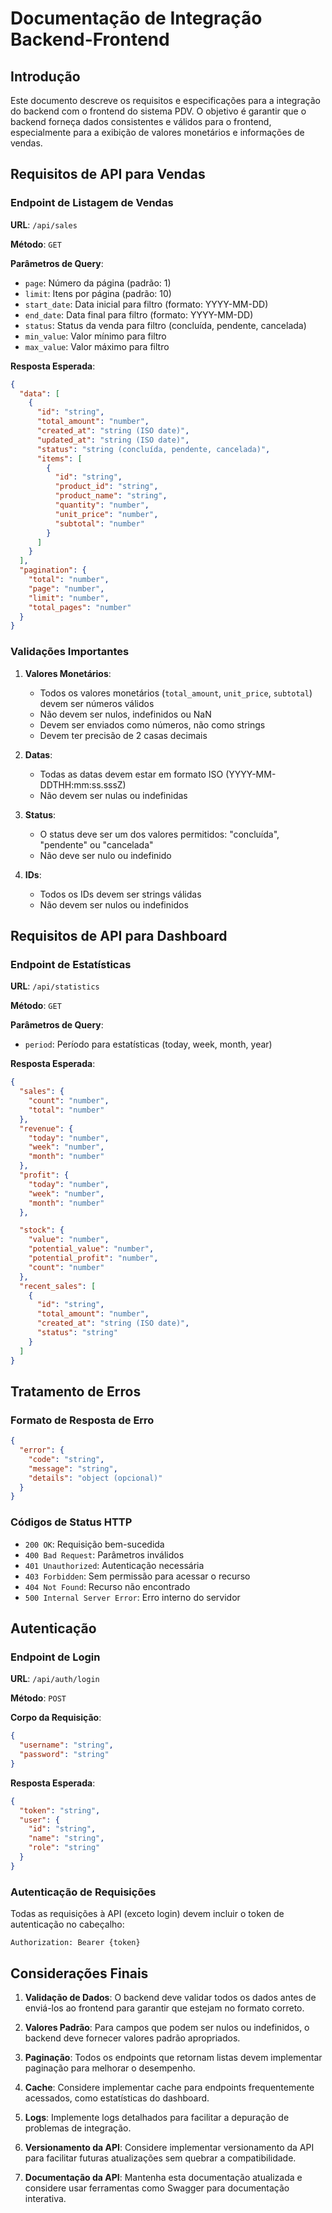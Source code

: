 # Documentação de Integração Backend-Frontend

## Introdução

Este documento descreve os requisitos e especificações para a integração do backend com o frontend do sistema PDV. O objetivo é garantir que o backend forneça dados consistentes e válidos para o frontend, especialmente para a exibição de valores monetários e informações de vendas.

## Requisitos de API para Vendas

### Endpoint de Listagem de Vendas

**URL**: `/api/sales`

**Método**: `GET`

**Parâmetros de Query**:
- `page`: Número da página (padrão: 1)
- `limit`: Itens por página (padrão: 10)
- `start_date`: Data inicial para filtro (formato: YYYY-MM-DD)
- `end_date`: Data final para filtro (formato: YYYY-MM-DD)
- `status`: Status da venda para filtro (concluída, pendente, cancelada)
- `min_value`: Valor mínimo para filtro
- `max_value`: Valor máximo para filtro

**Resposta Esperada**:
```json
{
  "data": [
    {
      "id": "string",
      "total_amount": "number",
      "created_at": "string (ISO date)",
      "updated_at": "string (ISO date)",
      "status": "string (concluída, pendente, cancelada)",
      "items": [
        {
          "id": "string",
          "product_id": "string",
          "product_name": "string",
          "quantity": "number",
          "unit_price": "number",
          "subtotal": "number"
        }
      ]
    }
  ],
  "pagination": {
    "total": "number",
    "page": "number",
    "limit": "number",
    "total_pages": "number"
  }
}
```

### Validações Importantes

1. **Valores Monetários**:
   - Todos os valores monetários (`total_amount`, `unit_price`, `subtotal`) devem ser números válidos
   - Não devem ser nulos, indefinidos ou NaN
   - Devem ser enviados como números, não como strings
   - Devem ter precisão de 2 casas decimais

2. **Datas**:
   - Todas as datas devem estar em formato ISO (YYYY-MM-DDTHH:mm:ss.sssZ)
   - Não devem ser nulas ou indefinidas

3. **Status**:
   - O status deve ser um dos valores permitidos: "concluída", "pendente" ou "cancelada"
   - Não deve ser nulo ou indefinido

4. **IDs**:
   - Todos os IDs devem ser strings válidas
   - Não devem ser nulos ou indefinidos

## Requisitos de API para Dashboard

### Endpoint de Estatísticas

**URL**: `/api/statistics`

**Método**: `GET`

**Parâmetros de Query**:
- `period`: Período para estatísticas (today, week, month, year)

**Resposta Esperada**:
```json
{
  "sales": {
    "count": "number",
    "total": "number"
  },
  "revenue": {
    "today": "number",
    "week": "number",
    "month": "number"
  },
  "profit": {
    "today": "number",
    "week": "number",
    "month": "number"
  },

  "stock": {
    "value": "number",
    "potential_value": "number",
    "potential_profit": "number",
    "count": "number"
  },
  "recent_sales": [
    {
      "id": "string",
      "total_amount": "number",
      "created_at": "string (ISO date)",
      "status": "string"
    }
  ]
}
```

## Tratamento de Erros

### Formato de Resposta de Erro

```json
{
  "error": {
    "code": "string",
    "message": "string",
    "details": "object (opcional)"
  }
}
```

### Códigos de Status HTTP

- `200 OK`: Requisição bem-sucedida
- `400 Bad Request`: Parâmetros inválidos
- `401 Unauthorized`: Autenticação necessária
- `403 Forbidden`: Sem permissão para acessar o recurso
- `404 Not Found`: Recurso não encontrado
- `500 Internal Server Error`: Erro interno do servidor

## Autenticação

### Endpoint de Login

**URL**: `/api/auth/login`

**Método**: `POST`

**Corpo da Requisição**:
```json
{
  "username": "string",
  "password": "string"
}
```

**Resposta Esperada**:
```json
{
  "token": "string",
  "user": {
    "id": "string",
    "name": "string",
    "role": "string"
  }
}
```

### Autenticação de Requisições

Todas as requisições à API (exceto login) devem incluir o token de autenticação no cabeçalho:

```
Authorization: Bearer {token}
```

## Considerações Finais

1. **Validação de Dados**: O backend deve validar todos os dados antes de enviá-los ao frontend para garantir que estejam no formato correto.

2. **Valores Padrão**: Para campos que podem ser nulos ou indefinidos, o backend deve fornecer valores padrão apropriados.

3. **Paginação**: Todos os endpoints que retornam listas devem implementar paginação para melhorar o desempenho.

4. **Cache**: Considere implementar cache para endpoints frequentemente acessados, como estatísticas do dashboard.

5. **Logs**: Implemente logs detalhados para facilitar a depuração de problemas de integração.

6. **Versionamento da API**: Considere implementar versionamento da API para facilitar futuras atualizações sem quebrar a compatibilidade.

7. **Documentação da API**: Mantenha esta documentação atualizada e considere usar ferramentas como Swagger para documentação interativa.